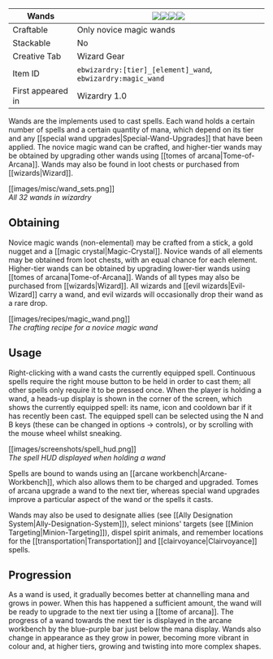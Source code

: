 | Wands |![](https://github.com/Electroblob77/Wizardry/blob/1.12.2/src/main/resources/assets/ebwizardry/textures/items/wand_novice.png)![](https://github.com/Electroblob77/Wizardry/blob/1.12.2/src/main/resources/assets/ebwizardry/textures/items/wand_apprentice.png)![](https://github.com/Electroblob77/Wizardry/blob/1.12.2/src/main/resources/assets/ebwizardry/textures/items/wand_advanced.png)![](https://github.com/Electroblob77/Wizardry/blob/1.12.2/src/main/resources/assets/ebwizardry/textures/items/wand_master.png)|
|---|---|
| Craftable | Only novice magic wands |
| Stackable | No |
| Creative Tab | Wizard Gear |
| Item ID | `ebwizardry:[tier]_[element]_wand`, `ebwizardry:magic_wand` |
| First appeared in | Wizardry 1.0 |

Wands are the implements used to cast spells. Each wand holds a certain number of spells and a certain quantity of mana, which depend on its tier and any [[special wand upgrades|Special-Wand-Upgrades]] that have been applied. The novice magic wand can be crafted, and higher-tier wands may be obtained by upgrading other wands using [[tomes of arcana|Tome-of-Arcana]]. Wands may also be found in loot chests or purchased from [[wizards|Wizard]].

[[images/misc/wand_sets.png]]  
_All 32 wands in wizardry_

## Obtaining
Novice magic wands (non-elemental) may be crafted from a stick, a gold nugget and a [[magic crystal|Magic-Crystal]]. Novice wands of all elements may be obtained from loot chests, with an equal chance for each element. Higher-tier wands can be obtained by upgrading lower-tier wands using [[tomes of arcana|Tome-of-Arcana]]. Wands of all types may also be purchased from [[wizards|Wizard]]. All wizards and [[evil wizards|Evil-Wizard]] carry a wand, and evil wizards will occasionally drop their wand as a rare drop.

[[images/recipes/magic_wand.png]]  
_The crafting recipe for a novice magic wand_

## Usage
Right-clicking with a wand casts the currently equipped spell. Continuous spells require the right mouse button to be held in order to cast them; all other spells only require it to be pressed once. When the player is holding a wand, a heads-up display is shown in the corner of the screen, which shows the currently equipped spell: its name, icon and cooldown bar if it has recently been cast. The equipped spell can be selected using the N and B keys (these can be changed in options -> controls), or by scrolling with the mouse wheel whilst sneaking.

[[images/screenshots/spell_hud.png]]  
_The spell HUD displayed when holding a wand_

Spells are bound to wands using an [[arcane workbench|Arcane-Workbench]], which also allows them to be charged and upgraded. Tomes of arcana upgrade a wand to the next tier, whereas special wand upgrades improve a particular aspect of the wand or the spells it casts.

Wands may also be used to designate allies (see [[Ally Designation System|Ally-Designation-System]]), select minions' targets (see [[Minion Targeting|Minion-Targeting]]), dispel spirit animals, and remember locations for the [[transportation|Transportation]] and [[clairvoyance|Clairvoyance]] spells.

## Progression
As a wand is used, it gradually becomes better at channelling mana and grows in power. When this has happened a sufficient amount, the wand will be ready to upgrade to the next tier using a [[tome of arcana]]. The progress of a wand towards the next tier is displayed in the arcane workbench by the blue-purple bar just below the mana display. Wands also change in appearance as they grow in power, becoming more vibrant in colour and, at higher tiers, growing and twisting into more complex shapes.